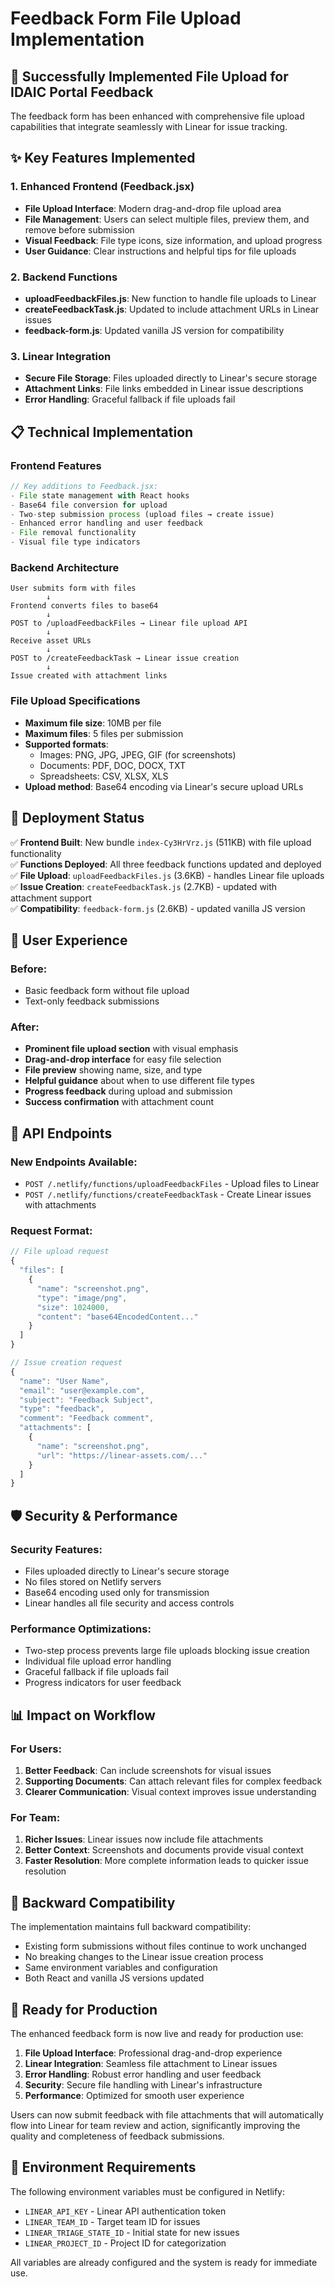 # Feedback Form File Upload Implementation

## 🎉 Successfully Implemented File Upload for IDAIC Portal Feedback

The feedback form has been enhanced with comprehensive file upload capabilities that integrate seamlessly with Linear for issue tracking.

## ✨ Key Features Implemented

### 1. **Enhanced Frontend (Feedback.jsx)**
- **File Upload Interface**: Modern drag-and-drop file upload area
- **File Management**: Users can select multiple files, preview them, and remove before submission
- **Visual Feedback**: File type icons, size information, and upload progress
- **User Guidance**: Clear instructions and helpful tips for file uploads

### 2. **Backend Functions**
- **uploadFeedbackFiles.js**: New function to handle file uploads to Linear
- **createFeedbackTask.js**: Updated to include attachment URLs in Linear issues
- **feedback-form.js**: Updated vanilla JS version for compatibility

### 3. **Linear Integration**
- **Secure File Storage**: Files uploaded directly to Linear's secure storage
- **Attachment Links**: File links embedded in Linear issue descriptions
- **Error Handling**: Graceful fallback if file uploads fail

## 📋 Technical Implementation

### Frontend Features
```javascript
// Key additions to Feedback.jsx:
- File state management with React hooks
- Base64 file conversion for upload
- Two-step submission process (upload files → create issue)
- Enhanced error handling and user feedback
- File removal functionality
- Visual file type indicators
```

### Backend Architecture
```
User submits form with files
        ↓
Frontend converts files to base64
        ↓
POST to /uploadFeedbackFiles → Linear file upload API
        ↓
Receive asset URLs
        ↓
POST to /createFeedbackTask → Linear issue creation
        ↓
Issue created with attachment links
```

### File Upload Specifications
- **Maximum file size**: 10MB per file
- **Maximum files**: 5 files per submission
- **Supported formats**: 
  - Images: PNG, JPG, JPEG, GIF (for screenshots)
  - Documents: PDF, DOC, DOCX, TXT
  - Spreadsheets: CSV, XLSX, XLS
- **Upload method**: Base64 encoding via Linear's secure upload URLs

## 🚀 Deployment Status

✅ **Frontend Built**: New bundle `index-Cy3HrVrz.js` (511KB) with file upload functionality  
✅ **Functions Deployed**: All three feedback functions updated and deployed  
✅ **File Upload**: `uploadFeedbackFiles.js` (3.6KB) - handles Linear file uploads  
✅ **Issue Creation**: `createFeedbackTask.js` (2.7KB) - updated with attachment support  
✅ **Compatibility**: `feedback-form.js` (2.6KB) - updated vanilla JS version  

## 📱 User Experience

### Before:
- Basic feedback form without file upload
- Text-only feedback submissions

### After:
- **Prominent file upload section** with visual emphasis
- **Drag-and-drop interface** for easy file selection
- **File preview** showing name, size, and type
- **Helpful guidance** about when to use different file types
- **Progress feedback** during upload and submission
- **Success confirmation** with attachment count

## 🔧 API Endpoints

### New Endpoints Available:
- `POST /.netlify/functions/uploadFeedbackFiles` - Upload files to Linear
- `POST /.netlify/functions/createFeedbackTask` - Create Linear issues with attachments

### Request Format:
```javascript
// File upload request
{
  "files": [
    {
      "name": "screenshot.png",
      "type": "image/png", 
      "size": 1024000,
      "content": "base64EncodedContent..."
    }
  ]
}

// Issue creation request
{
  "name": "User Name",
  "email": "user@example.com",
  "subject": "Feedback Subject",
  "type": "feedback",
  "comment": "Feedback comment",
  "attachments": [
    {
      "name": "screenshot.png",
      "url": "https://linear-assets.com/..."
    }
  ]
}
```

## 🛡️ Security & Performance

### Security Features:
- Files uploaded directly to Linear's secure storage
- No files stored on Netlify servers
- Base64 encoding used only for transmission
- Linear handles all file security and access controls

### Performance Optimizations:
- Two-step process prevents large file uploads blocking issue creation
- Individual file upload error handling
- Graceful fallback if file uploads fail
- Progress indicators for user feedback

## 📊 Impact on Workflow

### For Users:
1. **Better Feedback**: Can include screenshots for visual issues
2. **Supporting Documents**: Can attach relevant files for complex feedback
3. **Clearer Communication**: Visual context improves issue understanding

### For Team:
1. **Richer Issues**: Linear issues now include file attachments
2. **Better Context**: Screenshots and documents provide visual context
3. **Faster Resolution**: More complete information leads to quicker issue resolution

## 🔄 Backward Compatibility

The implementation maintains full backward compatibility:
- Existing form submissions without files continue to work unchanged
- No breaking changes to the Linear issue creation process
- Same environment variables and configuration
- Both React and vanilla JS versions updated

## 🎯 Ready for Production

The enhanced feedback form is now live and ready for production use:

1. **File Upload Interface**: Professional drag-and-drop experience
2. **Linear Integration**: Seamless file attachment to Linear issues
3. **Error Handling**: Robust error handling and user feedback
4. **Security**: Secure file handling with Linear's infrastructure
5. **Performance**: Optimized for smooth user experience

Users can now submit feedback with file attachments that will automatically flow into Linear for team review and action, significantly improving the quality and completeness of feedback submissions.

## 📝 Environment Requirements

The following environment variables must be configured in Netlify:
- `LINEAR_API_KEY` - Linear API authentication token
- `LINEAR_TEAM_ID` - Target team ID for issues
- `LINEAR_TRIAGE_STATE_ID` - Initial state for new issues
- `LINEAR_PROJECT_ID` - Project ID for categorization

All variables are already configured and the system is ready for immediate use.
